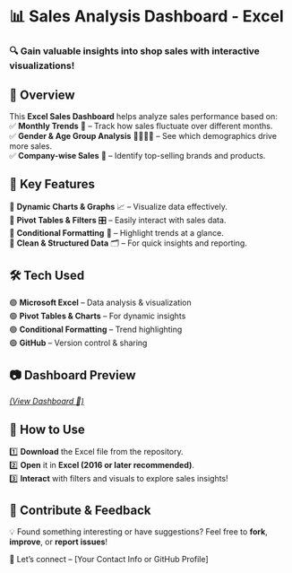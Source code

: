# 📊 Sales Analysis Dashboard - Excel    

### 🔍 Gain valuable insights into shop sales with interactive visualizations!    

## 🚀 Overview    
This **Excel Sales Dashboard** helps analyze sales performance based on:    
✅ **Monthly Trends** 📅 – Track how sales fluctuate over different months.    
✅ **Gender & Age Group Analysis** 👨‍👩‍👧‍👦 – See which demographics drive more sales.    
✅ **Company-wise Sales** 🏢 – Identify top-selling brands and products.    

## 🎯 Key Features    
🔹 **Dynamic Charts & Graphs** 📈 – Visualize data effectively.    
🔹 **Pivot Tables & Filters** 🎛️ – Easily interact with sales data.    
🔹 **Conditional Formatting** 🎨 – Highlight trends at a glance.    
🔹 **Clean & Structured Data** 🗂️ – For quick insights and reporting.    

## 🛠️ Tech Used    
🟢 **Microsoft Excel** – Data analysis & visualization    
🟢 **Pivot Tables & Charts** – For dynamic insights    
🟢 **Conditional Formatting** – Trend highlighting    
🟢 **GitHub** – Version control & sharing    

## 📷 Dashboard Preview    
[*(View Dashboard 📌)*  ](https://github.com/tabish-0/Excel-Dashboard/blob/main/Screenshot%202025-02-27%20121446.png)  

## 🔧 How to Use    
1️⃣ **Download** the Excel file from the repository.    
2️⃣ **Open** it in **Excel (2016 or later recommended)**.    
3️⃣ **Interact** with filters and visuals to explore sales insights!    

## 🤝 Contribute & Feedback    
💡 Found something interesting or have suggestions? Feel free to **fork**, **improve**, or **report issues**!    

📩 Let’s connect – [Your Contact Info or GitHub Profile]    

